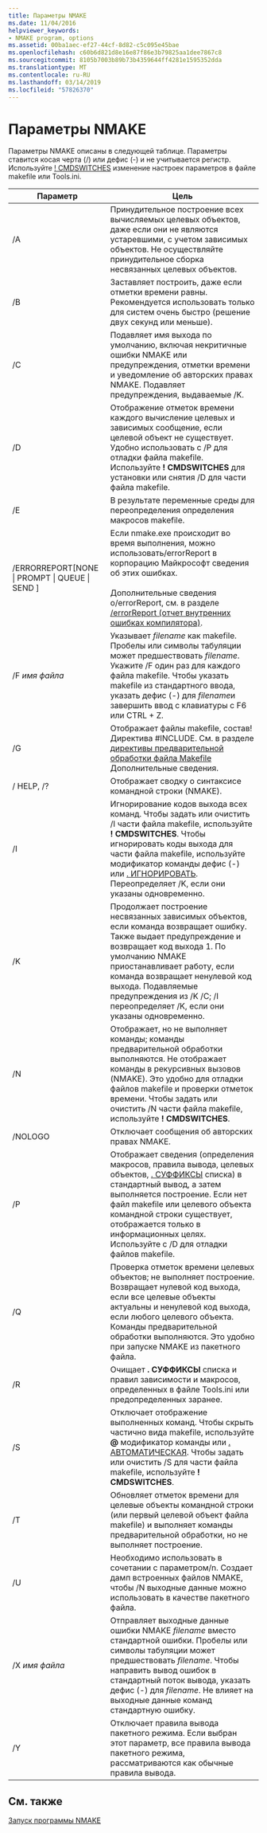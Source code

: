 ```yaml
---
title: Параметры NMAKE
ms.date: 11/04/2016
helpviewer_keywords:
- NMAKE program, options
ms.assetid: 00ba1aec-ef27-44cf-8d82-c5c095e45bae
ms.openlocfilehash: c60b6d821d8e16e87f86e3b79825aa1dee7867c8
ms.sourcegitcommit: 8105b7003b89b73b4359644ff4281e1595352dda
ms.translationtype: MT
ms.contentlocale: ru-RU
ms.lasthandoff: 03/14/2019
ms.locfileid: "57826370"
---
```

# <a name="nmake-options"></a>Параметры NMAKE

Параметры NMAKE описаны в следующей таблице. Параметры ставится косая черта (/) или дефис (-) и не учитывается регистр. Используйте [! CMDSWITCHES](makefile-preprocessing-directives.md) изменение настроек параметров в файле makefile или Tools.ini.

|Параметр|Цель|
|------------|-------------|
|/A|Принудительное построение всех вычисляемых целевых объектов, даже если они не являются устаревшими, с учетом зависимых объектов. Не осуществляйте принудительное сборка несвязанных целевых объектов.|
|/B|Заставляет построить, даже если отметки времени равны. Рекомендуется использовать только для систем очень быстро (решение двух секунд или меньше).|
|/C|Подавляет имя выхода по умолчанию, включая некритичные ошибки NMAKE или предупреждения, отметки времени и уведомление об авторских правах NMAKE. Подавляет предупреждения, выдаваемые /K.|
|/D|Отображение отметок времени каждого вычисление целевых и зависимых сообщение, если целевой объект не существует. Удобно использовать с /P для отладки файла makefile. Используйте **! CMDSWITCHES** для установки или снятия /D для части файла makefile.|
|/E|В результате переменные среды для переопределения определения макросов makefile.|
|/ERRORREPORT[NONE &#124; PROMPT &#124; QUEUE &#124; SEND ]|Если nmake.exe происходит во время выполнения, можно использовать/errorReport в корпорацию Майкрософт сведения об этих ошибках.<br /><br /> Дополнительные сведения о/errorReport, см. в разделе [/errorReport (отчет внутренних ошибках компилятора)](errorreport-report-internal-compiler-errors.md).|
|/F *имя файла*|Указывает *filename* как makefile. Пробелы или символы табуляции может предшествовать *filename*. Укажите /F один раз для каждого файла makefile. Чтобы указать makefile из стандартного ввода, указать дефис (-) для *filename*и завершить ввод с клавиатуры с F6 или CTRL + Z.|
|/G|Отображает файлы makefile, состав! Директива #INCLUDE.  См. в разделе [директивы предварительной обработки файла Makefile](makefile-preprocessing-directives.md) Дополнительные сведения.|
|/ HELP, /?|Отображает сводку о синтаксисе командной строки (NMAKE).|
|/I|Игнорирование кодов выхода всех команд. Чтобы задать или очистить /I части файла makefile, используйте **! CMDSWITCHES**. Чтобы игнорировать коды выхода для части файла makefile, используйте модификатор команды дефис (-) или [. ИГНОРИРОВАТЬ](dot-directives.md). Переопределяет /K, если они указаны одновременно.|
|/K|Продолжает построение несвязанных зависимых объектов, если команда возвращает ошибку. Также выдает предупреждение и возвращает код выхода 1. По умолчанию NMAKE приостанавливает работу, если команда возвращает ненулевой код выхода. Подавляемые предупреждения из /K /C; /I переопределяет /K, если они указаны одновременно.|
|/N|Отображает, но не выполняет команды; команды предварительной обработки выполняются. Не отображает команды в рекурсивных вызовов (NMAKE). Это удобно для отладки файлов makefile и проверки отметок времени. Чтобы задать или очистить /N части файла makefile, используйте **! CMDSWITCHES**.|
|/NOLOGO|Отключает сообщения об авторских правах NMAKE.|
|/P|Отображает сведения (определения макросов, правила вывода, целевых объектов, [. СУФФИКСЫ](dot-directives.md) списка) в стандартный вывод, а затем выполняется построение. Если нет файл makefile или целевого объекта командной строки существует, отображается только в информационных целях. Используйте с /D для отладки файлов makefile.|
|/Q|Проверка отметок времени целевых объектов; не выполняет построение. Возвращает нулевой код выхода, если все целевые объекты актуальны и ненулевой код выхода, если любого целевого объекта. Команды предварительной обработки выполняются. Это удобно при запуске NMAKE из пакетного файла.|
|/R|Очищает **. СУФФИКСЫ** списка и правил зависимости и макросов, определенных в файле Tools.ini или предопределенных заранее.|
|/S|Отключает отображение выполненных команд. Чтобы скрыть частично вида makefile, используйте **\@** модификатор команды или [. АВТОМАТИЧЕСКАЯ](dot-directives.md). Чтобы задать или очистить /S для части файла makefile, используйте **! CMDSWITCHES**.|
|/T|Обновляет отметок времени для целевые объекты командной строки (или первый целевой объект файла makefile) и выполняет команды предварительной обработки, но не выполняет построение.|
|/U|Необходимо использовать в сочетании с параметром/n. Создает дамп встроенных файлов NMAKE, чтобы /N выходные данные можно использовать в качестве пакетного файла.|
|/X *имя файла*|Отправляет выходные данные ошибки NMAKE *filename* вместо стандартной ошибки. Пробелы или символы табуляции может предшествовать *filename*. Чтобы направить вывод ошибок в стандартный поток вывода, указать дефис (-) для *filename*. Не влияет на выходные данные команд стандартную ошибку.|
|/Y|Отключает правила вывода пакетного режима. Если выбран этот параметр, все правила вывода пакетного режима, рассматриваются как обычные правила вывода.|

## <a name="see-also"></a>См. также

[Запуск программы NMAKE](running-nmake.md)

